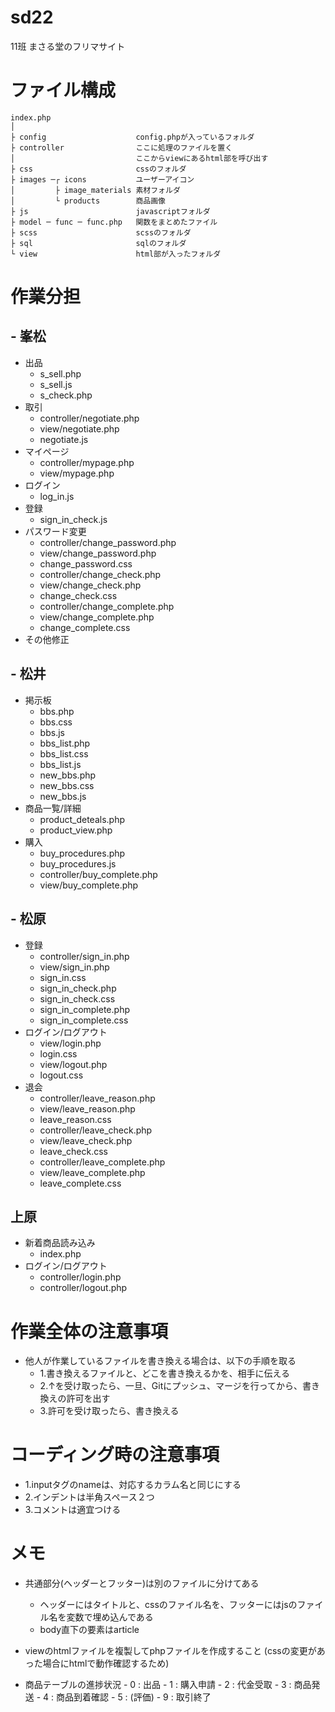 # sd22
11班
まさる堂のフリマサイト


#  ファイル構成
```
index.php
│
├ config                    config.phpが入っているフォルダ
├ controller                ここに処理のファイルを置く
│                           ここからviewにあるhtml部を呼び出す
├ css                       cssのフォルダ
├ images ─┌ icons           ユーザーアイコン
│         ├ image_materials 素材フォルダ
│         └ products        商品画像
├ js                        javascriptフォルダ
├ model ─ func ─ func.php   関数をまとめたファイル
├ scss                      scssのフォルダ
├ sql                       sqlのフォルダ
└ view                      html部が入ったフォルダ
```



# 作業分担
## - 峯松
- 出品
  - s_sell.php
  - s_sell.js
  - s_check.php
- 取引
  - controller/negotiate.php
  - view/negotiate.php
  - negotiate.js
- マイページ
  - controller/mypage.php
  - view/mypage.php
- ログイン
  - log_in.js
- 登録
  - sign_in_check.js
- パスワード変更
  - controller/change_password.php
  - view/change_password.php
  - change_password.css
  - controller/change_check.php
  - view/change_check.php
  - change_check.css
  - controller/change_complete.php
  - view/change_complete.php
  - change_complete.css
- その他修正


## - 松井
- 掲示板
  - bbs.php
  - bbs.css
  - bbs.js
  - bbs_list.php
  - bbs_list.css
  - bbs_list.js
  - new_bbs.php
  - new_bbs.css
  - new_bbs.js
- 商品一覧/詳細
  - product_deteals.php
  - product_view.php
- 購入
  - buy_procedures.php
  - buy_procedures.js
  - controller/buy_complete.php
  - view/buy_complete.php


## - 松原
- 登録
  - controller/sign_in.php
  - view/sign_in.php
  - sign_in.css
  - sign_in_check.php
  - sign_in_check.css
  - sign_in_complete.php
  - sign_in_complete.css
- ログイン/ログアウト
  - view/login.php
  - login.css
  - view/logout.php
  - logout.css
- 退会
  - controller/leave_reason.php
  - view/leave_reason.php
  - leave_reason.css
  - controller/leave_check.php
  - view/leave_check.php
  - leave_check.css
  - controller/leave_complete.php
  - view/leave_complete.php
  - leave_complete.css


##  上原
- 新着商品読み込み
  - index.php
- ログイン/ログアウト
  - controller/login.php
  - controller/logout.php


# 作業全体の注意事項
  - 他人が作業しているファイルを書き換える場合は、以下の手順を取る
    - 1.書き換えるファイルと、どこを書き換えるかを、相手に伝える
    - 2.↑を受け取ったら、一旦、Gitにプッシュ、マージを行ってから、書き換えの許可を出す
    - 3.許可を受け取ったら、書き換える

# コーディング時の注意事項
  - 1.inputタグのnameは、対応するカラム名と同じにする
  - 2.インデントは半角スペース２つ
  - 3.コメントは適宜つける


# メモ
  - 共通部分(ヘッダーとフッター)は別のファイルに分けてある
    - ヘッダーにはタイトルと、cssのファイル名を、フッターにはjsのファイル名を変数で埋め込んである
    - body直下の要素はarticle

  - viewのhtmlファイルを複製してphpファイルを作成すること
    (cssの変更があった場合にhtmlで動作確認するため)

  -  商品テーブルの進捗状況
    - 0 : 出品
    - 1 : 購入申請
    - 2 : 代金受取
    - 3 : 商品発送
    - 4 : 商品到着確認
    - 5 : (評価)
    - 9 : 取引終了